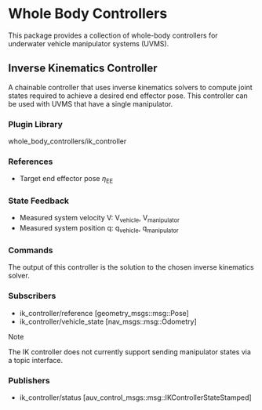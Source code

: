 # Whole Body Controllers

This package provides a collection of whole-body controllers for underwater
vehicle manipulator systems (UVMS).

## Inverse Kinematics Controller

A chainable controller that uses inverse kinematics solvers to compute joint
states required to achieve a desired end effector pose. This controller
can be used with UVMS that have a single manipulator.

### Plugin Library

whole_body_controllers/ik_controller

### References

- Target end effector pose $\eta$<sub>EE</sub>

### State Feedback

- Measured system velocity V: V<sub>vehicle</sub>, V<sub>manipulator</sub>
- Measured system position q: q<sub>vehicle</sub>, q<sub>manipulator</sub>

### Commands

The output of this controller is the solution to the chosen inverse kinematics
solver.

### Subscribers

- ik_controller/reference [geometry_msgs::msg::Pose]
- ik_controller/vehicle_state [nav_msgs::msg::Odometry]

> [!NOTE]
> The IK controller does not currently support sending manipulator states via
> a topic interface.

### Publishers

- ik_controller/status [auv_control_msgs::msg::IKControllerStateStamped]
